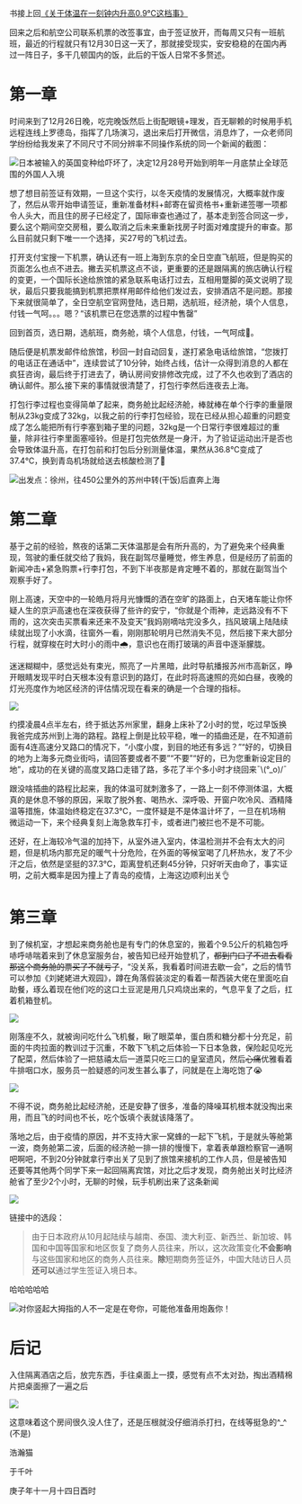 书接上回[《关于体温在一刻钟内升高0.9℃这档事》](https://www.sigmameow.com/blog/page.html?id=16 "《关于体温在一刻钟内升高0.9℃这档事》")

回来之后和航空公司联系机票的改签事宜，由于签证放开，而每周又只有一班航班，最近的行程就只有12月30日这一天了，那就接受现实，安安稳稳的在国内再过一阵日子，多干几顿国内的饭，此后的干饭人日常不多赘述。

# 第一章

时间来到了12月26日晚，吃完晚饭然后上街配眼镜+理发，百无聊赖的时候用手机远程连线上罗德岛，指挥了几场演习，退出来后打开微信，消息炸了，一众老师同学纷纷给我发来了不同尺寸不同分辨率不同操作系统的同一个新闻的截图：

![日本被输入的英国变种给吓坏了，决定12月28号开始到明年一月底禁止全球范围的外国人入境](https://cdn.jsdelivr.net/gh/HowcanoeWang/HowcanoeWang.github.io/blog/img/23/image_FvxQaVrK6n.png "日本被输入的英国变种给吓坏了，决定12月28号开始到明年一月底禁止全球范围的外国人入境")

想了想目前签证有效期，一旦这个实行，以冬天疫情的发展情况，大概率就作废了，然后从零开始申请签证，重新准备材料+邮寄在留资格书+重新递签哪一项都令人头大，而且住的房子已经定了，国际审查也通过了，基本走到签合同这一步，要么这个期间空交房租，要么取消之后未来重新找房子时面对难度提升的审查。那么目前就只剩下唯一一个选择，买27号的飞机过去。

打开支付宝搜一下机票，确认还有一班上海到东京的全日空直飞航班，但是购买的页面怎么也点不进去。撇去买机票这点不谈，更重要的还是跟隔离的旅店确认行程的变更，一个国际长途给旅馆的紧急联系电话打过去，互相用蹩脚的英文说明了现状，最后只要我能搞到机票把票样用邮件给他们发过去，安排酒店不是问题。那接下来就很简单了，全日空航空官网登陆，选日期，选航班，经济舱，填个人信息，付钱一气呵。。。嗯？“该机票已在您选票的过程中售罄”

回到首页，选日期，选航班，商务舱，填个人信息，付钱，一气呵成💸。

随后便是机票发邮件给旅馆，秒回一封自动回复，遂打紧急电话给旅馆，“您拨打的电话正在通话中”，连续尝试了10分钟，始终占线，估计一众得到消息的人都在疯狂咨询，最后终于打进去了，确认房间安排修改完成，过了不久也收到了酒店的确认邮件。那么接下来的事情就很清楚了，打包行李然后连夜去上海。

打包行李过程也变得简单了起来，商务舱比起经济舱，棒就棒在单个行李的重量限制从23kg变成了32kg，以我之前的行李打包经验，现在已经从担心超重的问题变成了怎么能把所有行李塞到箱子里的问题，32kg是一个日常行李很难超过的重量，除非往行李里面塞哑铃。但是打包完依然是一身汗，为了验证运动出汗是否也会导致体温升高，在打包前和打包后分别测量体温，果然从36.8℃变成了37.4℃，换到青岛机场就给送去核酸检测了🧐

![出发点：徐州，往450公里外的苏州中转(干饭)后直奔上海](https://cdn.jsdelivr.net/gh/HowcanoeWang/HowcanoeWang.github.io/blog/img/23/IMG_20201226_230059_G3n40GKuhz.jpg "出发点：徐州，往450公里外的苏州中转(干饭)后直奔上海")

# 第二章

基于之前的经验，熬夜的话第二天体温那是会有所升高的，为了避免来个经典重现，驾驶的重任就交给了我妈，我在副驾尽量睡觉，修生养息，但是经历了前面的新闻冲击+紧急购票+行李打包，不到下半夜那是肯定睡不着的，那就在副驾当个观察手好了。

刚上高速，天空中的一轮皓月将月光慷慨的洒在空旷的路面上，白天堵车能让你怀疑人生的京沪高速也在深夜获得了些许的安宁，“你就是个雨神，走远路没有不下雨的，这次突击买票看来还来不及变天”我妈刚嘀咕完没多久，挡风玻璃上陆陆续续就出现了小水滴，往窗外一看，刚刚那轮明月已然消失不见，然后接下来大部分行程，就穿梭在时大时小的雨中🌧️，意识也在雨打玻璃的声音中逐渐朦胧。

迷迷糊糊中，感觉远处有束光，照亮了一片黑暗，此时导航播报苏州市高新区，睁开眼睛发现平时白天根本没有意识到的路灯，在此时将高速照的亮如白昼，夜晚的灯光亮度作为地区经济的评估情况现在看来的确是一个合理的指标。

![](https://cdn.jsdelivr.net/gh/HowcanoeWang/HowcanoeWang.github.io/blog/img/23/IMG_20201227_035547_DffHvnMWM9.jpg)

约摸凌晨4点半左右，终于抵达苏州家里，翻身上床补了2小时的觉，吃过早饭换我爸完成苏州到上海的路程。路程上倒是比较平稳，唯一的插曲还是，在不知道前面有4连高速分叉路口的情况下，“小度小度，到目的地还有多远？”“好的，切换目的地为上海多元商业街吗，请回答要或者不要”“不要”“好的，已为您重新设定目的地”，成功的在关键的高度叉路口走错了路，多花了半个多小时才绕回来¯\\(°\_o)/¯

跟没啥插曲的路程比起来，我的体温可就刺激多了，一路上一刻不停测体温，大概真的是休息不够的原因，采取了脱外套、喝热水、深呼吸、开窗户吹冷风、酒精降温等措施，体温始终稳定在37.3℃，一度怀疑是不是体温计坏了，一旦在机场稍微运动一下，来个经典复刻上海急救车打卡，或者进门被拦也不是不可能。

还好，在上海较冷气温的加持下，从室外进入室内，体温检测并不会有太大的问题，但是机场内那充足的暖气十分危险，在外面的等候室喝了几杯热水，发了不少汗之后，依然是坚挺的37.3℃，距离登机还剩45分钟，只好听天由命了，事实证明，之前大概率是因为撞上了青岛的疫情，上海这边顺利出关👌

# 第三章

到了候机室，才想起来商务舱也是有专门的休息室的，搬着个9.5公斤的机箱包呼哧呼哧喘着来到了休息室服务台，被告知已经开始登机了，~~都到门口了不进去看看那这个商务舱的票买了不就亏了~~，“没关系，我看着时间进去歇一会”，之后的情节可以参加《刘姥姥进大观园》，蹲在角落假装淡定的看着一帮西装大佬在里面吃自助餐，琢么着现在他们吃的这口土豆泥是用几只鸡烧出来的，气息平复了之后，扛着机箱登机。

![](https://cdn.jsdelivr.net/gh/HowcanoeWang/HowcanoeWang.github.io/blog/img/23/IMG_20201227_131837_ThtGCN_SFR.jpg)

刚落座不久，就被询问吃什么飞机餐，瞅了眼菜单，蛋白质和糖分都十分充足，前面的牛肉拉面的教训过于沉重，不敢下飞机之后体验一下日本急救，保险起见吃光了配菜，然后体验了一把慈禧太后一道菜只吃三口的皇室遗风，然后~~心痛~~优雅看着牛排咽口水，服务员一脸疑惑的问发生甚么事了，问就是在上海吃饱了😭

![](https://cdn.jsdelivr.net/gh/HowcanoeWang/HowcanoeWang.github.io/blog/img/23/IMG_20201227_143811_Bpvb3gKf8s.jpg)

不得不说，商务舱比起经济舱，还是安静了很多，准备的降噪耳机根本就没掏出来用，而且飞的时间也不长，吃个饭填个表就该降落了。

落地之后，由于疫情的原因，并不支持大家一窝蜂的一起下飞机，于是就头等舱第一波，商务舱第二波，后面的经济舱一排一排的慢慢下，拿着表单跟检察官一通啊吧啊吧，不到20分钟就拿行李出关了见到了旅馆来接机的工作人员，但是被告知还要等其他两个同学下来一起回隔离宾馆，对比之后才发现，商务舱出关时比经济舱省了至少2个小时，无聊的时候，玩手机刷出来了这条新闻

![](https://cdn.jsdelivr.net/gh/HowcanoeWang/HowcanoeWang.github.io/blog/img/23/image_6VmmQVqSzW.png)

链接中的选段：

> 由于日本政府从10月起陆续与越南、泰国、澳大利亚、新西兰、新加坡、韩国和中国等国家和地区恢复了商务人员往来，所以，这次政策变化**不会影响**与这些国家和地区的商务人员往来。**除**短期商务签证外，中国大陆访日人员**还可以**通过学生签证入境日本。

哈哈哈哈哈

![对你竖起大拇指的人不一定是在夸你，可能他准备用炮轰你！](https://cdn.jsdelivr.net/gh/HowcanoeWang/HowcanoeWang.github.io/blog/img/23/image_Ol7jr5V8Nw.png "对你竖起大拇指的人不一定是在夸你，可能他准备用炮轰你！")

# 后记

入住隔离酒店之后，放完东西，手往桌面上一摸，感觉有点不太对劲，掏出酒精棉片把桌面擦了一遍之后

![](https://cdn.jsdelivr.net/gh/HowcanoeWang/HowcanoeWang.github.io/blog/img/23/image_6-8L9TVeoH.png)

这意味着这个房间很久没人住了，还是压根就没仔细消杀打扫，在线等挺急的^\_^ (不是)


浩瀚猫

于千叶

庚子年十一月十四日酉时

